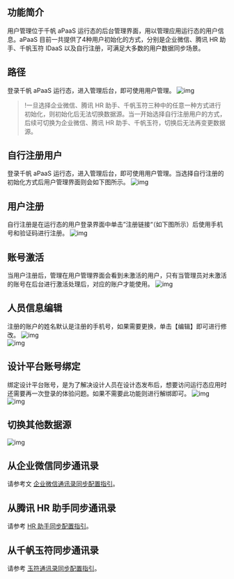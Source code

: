 ## 功能简介
用户管理位于千帆 aPaaS 运行态的后台管理界面，用以管理应用运行态的用户信息。aPaaS 目前一共提供了4种用户初始化的方式，分别是企业微信、腾讯 HR 助手、千帆玉符 IDaaS 以及自行注册，可满足大多数的用户数据同步场景。

## 路径
登录千帆 aPaaS 运行态，进入管理后台，即可使用用户管理。
![img](https://main.qcloudimg.com/raw/f825b97460cc314cc709b3af3f7c2b24.png)        
>!一旦选择企业微信、腾讯 HR 助手、千帆玉符三种中的任意一种方式进行初始化，则初始化后无法切换数据源。当一开始选择自行注册用户的方式，后续可切换为企业微信、腾讯 HR 助手、千帆玉符，切换后无法再变更数据源。



## **自行注册用户**
登录千帆 aPaaS 运行态，进入管理后台，即可使用用户管理。当选择自行注册的初始化方式后用户管理界面则会如下图所示。
![img](https://main.qcloudimg.com/raw/6dc7c742ab58e8682e9f678a8cfd5815.png)        

## **用户注册**
自行注册是在运行态的用户登录界面中单击”注册链接“（如下图所示）后使用手机号和验证码进行注册。
![img](https://main.qcloudimg.com/raw/37ddcc7b7fee41050ab9faf706296938.png)        

## **账号激活**
当用户注册后，管理在用户管理界面会看到未激活的用户，只有当管理员对未激活的账号在后台进行激活处理后，对应的账户才能使用。
![img](https://main.qcloudimg.com/raw/76d81672a78a715e5edeb4a461e7643d.png)        

## **人员信息编辑**
注册的账户的姓名默认是注册的手机号，如果需要更换，单击【编辑】即可进行修改。
![img](https://main.qcloudimg.com/raw/e4279cd63c829a0ae26bc86059ea5a11.png)        
![img](https://main.qcloudimg.com/raw/afc99f9cd6cc8cdaa0e3d21d627e578c.png)        

## **设计平台账号绑定**
绑定设计平台账号，是为了解决设计人员在设计态发布后，想要访问运行态应用时还需要再一次登录的体验问题。如果不需要此功能则进行解绑即可。
![img](https://main.qcloudimg.com/raw/0f4f8559324a5bf1fdbb18f93978dee4.png)        
 ![img](https://main.qcloudimg.com/raw/77ebe1f398abdb890d302dde62594470.png)        

## **切换其他数据源**
![img](https://main.qcloudimg.com/raw/4914278df1b7c6f0676368783a8b234a.png)        

## **从企业微信同步通讯录**
请参考文 [企业微信通讯录同步配置指引](https://docs.qq.com/doc/DZFpSQ1JHQm1ZZ0xQ)。



## **从腾讯 HR 助手同步通讯录**
请参考 [HR 助手同步配置指引](https://docs.qq.com/doc/DZEFVV1Z2QlRIYWVp)。



## **从千帆玉符同步通讯录**
请参考 [玉符通讯录同步配置指引](https://docs.qq.com/doc/DZERNdUdkanhXQVVh)。

